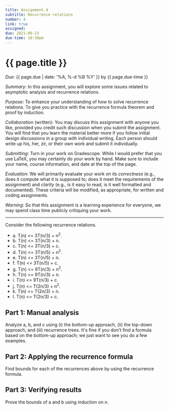 ```yaml
---
title: Assignment 4
subtitle: Recurrence relations
number: 4
link: true
assigned:
due: 2021-09-23
due-time: 10:30pm
---
```

# {{ page.title }}

*Due*: {{ page.due | date: '%A, %-d %B %Y' }} by {{ page.due-time }}

*Summary*: In this assignment, you will explore some issues related
to asymptotic analysis and recurrence relations.

*Purpose*: To enhance your understanding of how to solve recurrence
relations.  To give you practice with the recurrence formula theorem
and proof by induction.

*Collaboration* (written): You may discuss this assignment with anyone you
like, provided you credit such discussion when you submit the assignment.
You will find that you learn the material better more if you follow 
initial design discussions in a group with individual writing.  Each 
person should write up his, her, zir, or their own work and submit it
individually.

*Submitting*:  Turn in your work on Gradescope.  While I
would prefer that you use LaTeX, you may certainly do your work by hand.
Make sure to include your name, course information, and date at the
top of the page.  

*Evaluation*: We will primarily evaluate your work on its *correctness*
(e.g., does it compute what it is supposed to; does it meet the
requirements of the assignment) and *clarity* (e.g., is it easy to
read, is it well formatted and documented). These criteria will be
modified, as appropriate, for written and coding assignments.

*Warning*: So that this assignment is a learning experience for everyone,
we may spend class time publicly critiquing your work.

---

Consider the following recurrence relations.

* a. T(n) <= 3T(n/3) + n<sup>2</sup>.
* b. T(n) <= 3T(n/3) + n.
* c. T(n) <= 3T(n/3) + c.
* d. T(n) <= 3T(n/5) + n<sup>2</sup>.
* e. T(n) <= 3T(n/5) + n.
* f. T(n) <= 3T(n/5) + c.
* g. T(n) <= 9T(n/3) + n<sup>2</sup>.
* h. T(n) <= 9T(n/3) + n.
* i. T(n) <= 9T(n/3) + c.
* j. T(n) <= T(2n/3) + n<sup>2</sup>.
* k. T(n) <= T(2n/3) + n.
* l. T(n) <= T(2n/3) + c.

## Part 1: Manual analysis

Analyze a, b, and c using (i) the bottom-up approach, (ii) the top-down
approach, and (iii) recurrence trees.  It's fine if you don't find a
formula based on the bottom-up approach; we just want to see you do a
few examples.

## Part 2: Applying the recurrence formula

Find bounds for each of the recurrences above by using the recurrence formula.

## Part 3: Verifying results

Prove the bounds of a and b using induction on n.

